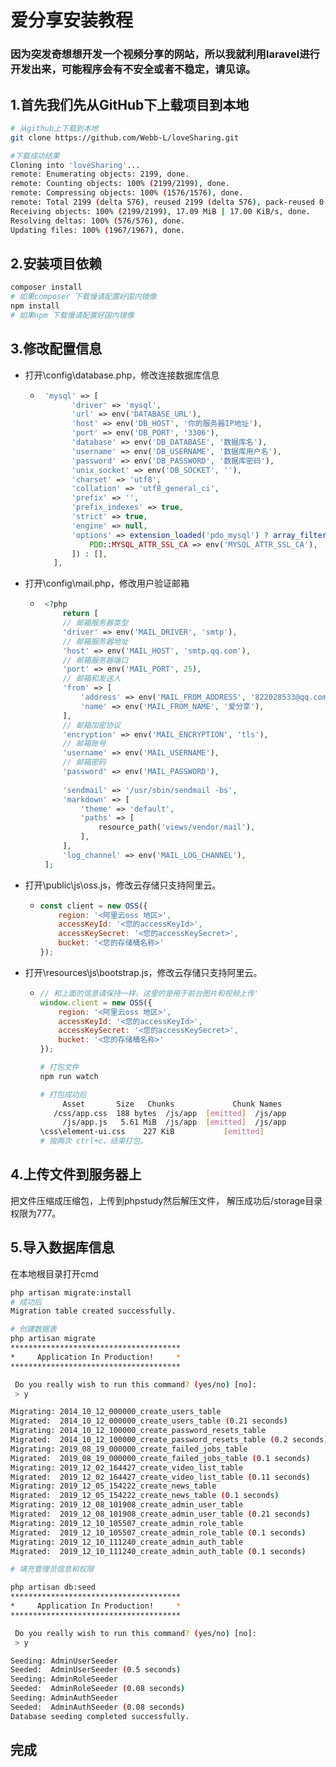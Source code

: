# 爱分享安装教程
### 因为突发奇想想开发一个视频分享的网站，所以我就利用laravel进行开发出来，可能程序会有不安全或者不稳定，请见谅。
## 1.首先我们先从GitHub下上载项目到本地

```bash
# 从github上下载到本地
git clone https://github.com/Webb-L/loveSharing.git

#下载成功结果
Cloning into 'loveSharing'...
remote: Enumerating objects: 2199, done.
remote: Counting objects: 100% (2199/2199), done.
remote: Compressing objects: 100% (1576/1576), done.
remote: Total 2199 (delta 576), reused 2199 (delta 576), pack-reused 0
Receiving objects: 100% (2199/2199), 17.09 MiB | 17.00 KiB/s, done.
Resolving deltas: 100% (576/576), done.
Updating files: 100% (1967/1967), done.
```

## 2.安装项目依赖

```bash
composer install
# 如果composer 下载慢请配置好国内镜像
npm install
# 如果npm 下载慢请配置好国内镜像
```

## 3.修改配置信息

+ 打开\config\database.php，修改连接数据库信息

	+  ```php
        'mysql' => [
              'driver' => 'mysql',
              'url' => env('DATABASE_URL'),
              'host' => env('DB_HOST', '你的服务器IP地址'),
              'port' => env('DB_PORT', '3306'),
              'database' => env('DB_DATABASE', '数据库名'),
              'username' => env('DB_USERNAME', '数据库用户名'),
              'password' => env('DB_PASSWORD', '数据库密码'),
              'unix_socket' => env('DB_SOCKET', ''),
              'charset' => 'utf8',
              'collation' => 'utf8_general_ci',
              'prefix' => '',
              'prefix_indexes' => true,
              'strict' => true,
              'engine' => null,
              'options' => extension_loaded('pdo_mysql') ? array_filter([
                  PDO::MYSQL_ATTR_SSL_CA => env('MYSQL_ATTR_SSL_CA'),
              ]) : [],
          ],
        ```

+ 打开\config\mail.php，修改用户验证邮箱

	 + ```php
        <?php
            return [
            // 邮箱服务器类型
            'driver' => env('MAIL_DRIVER', 'smtp'),
            // 邮箱服务器地址
            'host' => env('MAIL_HOST', 'smtp.qq.com'),
            // 邮箱服务器端口
            'port' => env('MAIL_PORT', 25),
            // 邮箱和发送人
            'from' => [
                'address' => env('MAIL_FROM_ADDRESS', '822028533@qq.com'),
                'name' => env('MAIL_FROM_NAME', '爱分享'),
            ],
            // 邮箱加密协议
            'encryption' => env('MAIL_ENCRYPTION', 'tls'),
            // 邮箱账号
            'username' => env('MAIL_USERNAME'),
            // 邮箱密码
            'password' => env('MAIL_PASSWORD'),
            
            'sendmail' => '/usr/sbin/sendmail -bs',
            'markdown' => [
                'theme' => 'default',
                'paths' => [
                    resource_path('views/vendor/mail'),
                ],
            ],
            'log_channel' => env('MAIL_LOG_CHANNEL'),
        ];
        ```
+ 打开\public\js\oss.js，修改云存储只支持阿里云。

  + ```javascript
    const client = new OSS({
        region: '<阿里云oss 地区>',
        accessKeyId: '<您的accessKeyId>',
        accessKeySecret: '<您的accessKeySecret>',
        bucket: '<您的存储桶名称>'
    });
    ```
    
+ 打开\resources\js\bootstrap.js，修改云存储只支持阿里云。

  + ```javascript
    // 和上面的信息请保持一样，这里的是用于前台图片和视频上传'
    window.client = new OSS({
        region: '<阿里云oss 地区>',
        accessKeyId: '<您的accessKeyId>',
        accessKeySecret: '<您的accessKeySecret>',
        bucket: '<您的存储桶名称>'
    });
    ```
    ```bash
    # 打包文件
    npm run watch
    
    # 打包成功后
         Asset       Size   Chunks             Chunk Names
       /css/app.css  188 bytes  /js/app  [emitted]  /js/app
         /js/app.js   5.61 MiB  /js/app  [emitted]  /js/app
    \css\element-ui.css    227 KiB           [emitted]
    # 按两次 ctrl+c，结束打包。
    ```
## 4.上传文件到服务器上
   把文件压缩成压缩包，上传到phpstudy然后解压文件，
   解压成功后/storage目录权限为777。
   
## 5.导入数据库信息
在本地根目录打开cmd
```bash
php artisan migrate:install
# 成功后
Migration table created successfully.

# 创建数据表
php artisan migrate
**************************************
*     Application In Production!     *
**************************************

 Do you really wish to run this command? (yes/no) [no]:
 > y

Migrating: 2014_10_12_000000_create_users_table
Migrated:  2014_10_12_000000_create_users_table (0.21 seconds)
Migrating: 2014_10_12_100000_create_password_resets_table
Migrated:  2014_10_12_100000_create_password_resets_table (0.2 seconds)
Migrating: 2019_08_19_000000_create_failed_jobs_table
Migrated:  2019_08_19_000000_create_failed_jobs_table (0.1 seconds)
Migrating: 2019_12_02_164427_create_video_list_table
Migrated:  2019_12_02_164427_create_video_list_table (0.11 seconds)
Migrating: 2019_12_05_154222_create_news_table
Migrated:  2019_12_05_154222_create_news_table (0.1 seconds)
Migrating: 2019_12_08_101908_create_admin_user_table
Migrated:  2019_12_08_101908_create_admin_user_table (0.21 seconds)
Migrating: 2019_12_10_105507_create_admin_role_table
Migrated:  2019_12_10_105507_create_admin_role_table (0.1 seconds)
Migrating: 2019_12_10_111240_create_admin_auth_table
Migrated:  2019_12_10_111240_create_admin_auth_table (0.1 seconds)

# 填充管理员信息和权限

php artisan db:seed
**************************************
*     Application In Production!     *
**************************************

 Do you really wish to run this command? (yes/no) [no]:
 > y

Seeding: AdminUserSeeder
Seeded:  AdminUserSeeder (0.5 seconds)
Seeding: AdminRoleSeeder
Seeded:  AdminRoleSeeder (0.08 seconds)
Seeding: AdminAuthSeeder
Seeded:  AdminAuthSeeder (0.08 seconds)
Database seeding completed successfully.

```
## 完成
